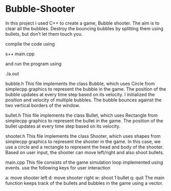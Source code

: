 # Bubble-Shooter
In this project i used C++ to create a game, Bubble shooter. The aim is to clear all the bubbles. Destroy the bouncing bubbles by splitting them using bullets, but don’t let them touch you.

 compile the  code using

s++ main.cpp

and run the program using

./a.out


bubble.h
This file implements the class Bubble, which uses Circle from simplecpp graphics to represent the bubble in the game. The position of the bubble updates at every time step based on its velocity. I initialized the position and velocity of multiple bubbles. The bubble bounces against the two vertical borders of the window.

bullet.h
This file implements the class Bullet, which uses Rectangle from simplecpp graphics to represent the bullet in the game. The position of the bullet updates at every time step based on its velocity.

shooter.h
This file implements the class Shooter, which uses shapes from simplecpp graphics to represent the shooter in the game. In this case, we use a circle and a rectangle to represent the head and body of the shooter. Based on user input, the shooter can move left/right and also shoot bullets.

main.cpp
This file consists of the game simulation loop implemented using events.  use the following keys for user interaction

a: move shooter left
d: move shooter right
w: shoot 1 bullet
q: quit
The main function keeps track of the bullets and bubbles in the game using a vector.



